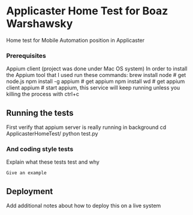 # Applicaster Home Test for Boaz Warshawsky

Home test for Mobile Automation position in Applicaster

### Prerequisites

Appium client (project was done under Mac OS system)
In order to install the Appium tool that I used run these commands:
    brew install node      # get node.js
    npm install -g appium  # get appium
    npm install wd         # get appium client
    appium                 # start appium, this service will keep running unless you killing the process with ctrl+c

## Running the tests

First verify that appium server is really running in background
cd ApplicasterHomeTest/
python test.py


### And coding style tests

Explain what these tests test and why

```
Give an example
```

## Deployment

Add additional notes about how to deploy this on a live system


